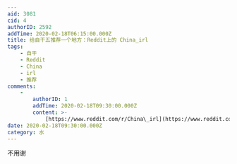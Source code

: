 ```yaml
---
aid: 3081
cid: 4
authorID: 2592
addTime: 2020-02-18T06:15:00.000Z
title: 给自干五推荐一个地方：Reddit上的 China_irl
tags:
    - 自干
    - Reddit
    - China
    - irl
    - 推荐
comments:
    -
        authorID: 1
        addTime: 2020-02-18T09:30:00.000Z
        content: >-
            [https://www.reddit.com/r/China\_irl](https://www.reddit.com/r/China_irl)
date: 2020-02-18T09:30:00.000Z
category: 水
---
```


不用谢

